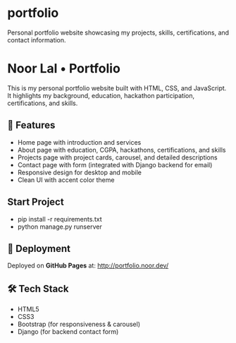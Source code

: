 # portfolio
Personal portfolio website showcasing my projects, skills, certifications, and contact information.
# Noor Lal • Portfolio

This is my personal portfolio website built with HTML, CSS, and JavaScript.  
It highlights my background, education, hackathon participation, certifications, and skills.  

## 🌟 Features
- Home page with introduction and services
- About page with education, CGPA, hackathons, certifications, and skills
- Projects page with project cards, carousel, and detailed descriptions
- Contact page with form (integrated with Django backend for email)
- Responsive design for desktop and mobile
- Clean UI with accent color theme

## Start Project
- pip install -r requirements.txt
- python manage.py runserver

## 🚀 Deployment
Deployed on **GitHub Pages** at: http://portfolio.noor.dev/


## 🛠️ Tech Stack
- HTML5
- CSS3
- Bootstrap (for responsiveness & carousel)
- Django (for backend contact form)
